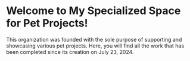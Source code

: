 # Welcome to My Specialized Space for Pet Projects!
This organization was founded with the sole purpose of supporting and showcasing various pet projects. Here, you will find all the work that has been completed since its creation on July 23, 2024.
